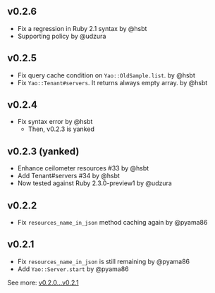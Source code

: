 ## v0.2.6

* Fix a regression in Ruby 2.1 syntax by @hsbt
* Supporting policy by @udzura

## v0.2.5

* Fix query cache condition on `Yao::OldSample.list`. by @hsbt
* Fix `Yao::Tenant#servers`. It returns always empty array. by @hsbt

## v0.2.4

* Fix syntax error by @hsbt
  * Then, v0.2.3 is yanked

## v0.2.3 (yanked)

* Enhance ceilometer resources #33 by @hsbt
* Add Tenant#servers #34 by @hsbt
* Now tested against Ruby 2.3.0-preview1 by @udzura

## v0.2.2

* Fix `resources_name_in_json` method caching again by @pyama86

## v0.2.1

* Fix `resources_name_in_json` is still remaining by @pyama86
* Add `Yao::Server.start` by @pyama86

See more: [v0.2.0...v0.2.1](https://github.com/yaocloud/yao/compare/v0.2.0...v0.2.1)
